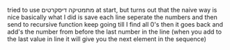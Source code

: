 tried to use מתמטיקה דיסקרטים at start, but turns out that the naive way is nice 
basically what I did is save each line seperate the numbers and then send to recursive function
keep going till I find all 0's then it goes back and add's the number from before the last number in the line
(when you add to the last value in line it will give you the next element in the sequence)
